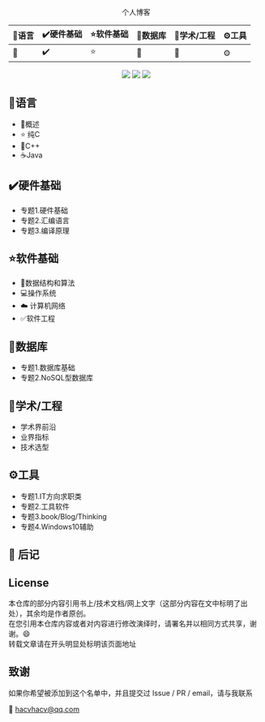 

<center>个人博客</center>

| 🚀语言 | ✔️硬件基础 | ⭐️软件基础 | 🎨数据库 | 🔖学术/工程 | ⚙️工具 |
| ----- | --------- | --------- | ------- | ---------- | ----- |
| 🚀     | ✔️         | ⭐️         | 🎨       | 🔖          | ⚙️     |

<div align="center">
    <a href="https://hacv.gitee.io/"> <img src="https://badgen.net/badge/HACV/%E5%9C%A8%E7%BA%BF%E9%98%85%E8%AF%BB?icon=sourcegraph&color=4ab8a1"></a>
    <a href="https://github.com/HACV/HACV.github.io"> <img src="https://badgen.net/github/stars/HACV/HACV.github.io?icon=github&color=4ab8a1"></a>
    <a href="https://github.com/HACV/HACV.github.io"> <img src="https://badgen.net/github/forks/HACV/HACV.github.io?icon=github&color=4ab8a1"></a>
</div>




## 🚀语言 

- 🔖概述
- ⭐️ 纯C
- 🚀C++
- ☕️Java

## ✔️硬件基础

- 专题1.硬件基础
- 专题2.汇编语言
- 专题3.编译原理

## ⭐️软件基础 

- 🐾数据结构和算法
- 💻操作系统
- ☁️ 计算机网络
- ✅软件工程

## 🎨数据库

- 专题1.数据库基础
- 专题2.NoSQL型数据库

## 🔖学术/工程

- 学术界前沿
- 业界指标
- 技术选型

## ⚙️工具

- 专题1.IT方向求职类
- 专题2.工具软件
- 专题3.book/Blog/Thinking
- 专题4.Windows10辅助



## 📝 后记

## License

本仓库的部分内容引用书上/技术文档/网上文字（这部分内容在文中标明了出处），其余均是作者原创。  
在您引用本仓库内容或者对内容进行修改演绎时，请署名并以相同方式共享，谢谢。:smile:  
转载文章请在开头明显处标明该页面地址      

## 致谢

如果你希望被添加到这个名单中，并且提交过 Issue / PR / email，请与我联系

:email: hacvhacv@qq.com  